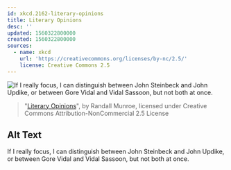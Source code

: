 ```yaml
---
id: xkcd.2162-literary-opinions
title: Literary Opinions
desc: ''
updated: 1560322800000
created: 1560322800000
sources:
  - name: xkcd
    url: 'https://creativecommons.org/licenses/by-nc/2.5/'
    license: Creative Commons 2.5
---
```

![If I really focus, I can distinguish between John Steinbeck and John Updike, or between Gore Vidal and Vidal Sassoon, but not both at once.](https://imgs.xkcd.com/comics/literary_opinions.png)
> "[Literary Opinions](https://xkcd.com/2162/)", by Randall Munroe, licensed under Creative Commons Attribution-NonCommercial 2.5 License

## Alt Text
If I really focus, I can distinguish between John Steinbeck and John Updike, or between Gore Vidal and Vidal Sassoon, but not both at once.
